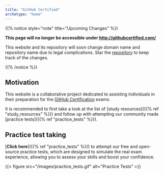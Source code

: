 ```yaml
---
title: "GitHub Certified"
archetype: "home"
---
```


{{% notice style="note" title="Upcoming Changes" %}}

**This page will no longer be accessible under http://githubcertified.com/**


This website and its repository will soon change domain name and repository name due to legal complications. Star the [repository](https://github.com/FidelusAleksander/githubcertified) to keep track of the changes.


{{% /notice %}}

##  Motivation 

This website is a collaborative project dedicated to assisting individuals in their preparation for the [GitHub Certification](https://resources.github.com/learn/certifications/) exams.

It is recommended to first take a look at the list of [study resources]({{% ref "study_resources" %}}) and follow up with attempting our community made [practice tests]({{% ref "practice_tests" %}}).


## Practice test taking


[**Click here**]({{% ref "practice_tests" %}}) to attempt our free and open-source practice tests, which are designed to simulate the real exam experience, allowing you to assess your skills and boost your confidence.

{{< figure src="/images/practice_tests.gif" alt="Practice Tests" >}}
